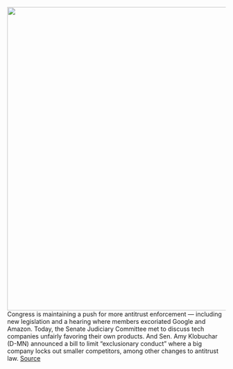 <img src='https://cdn.vox-cdn.com/thumbor/ih7IGue91p7sSJpq_lPCgCGVGa4=/0x0:4737x3158/1200x800/filters:focal(2778x493:3534x1249)/cdn.vox-cdn.com/uploads/chorus_image/image/66477776/1204210460.jpg.0.jpg' width='700px' /><br/>
Congress is maintaining a push for more antitrust enforcement — including new legislation and a hearing where members excoriated Google and Amazon. Today, the Senate Judiciary Committee met to discuss tech companies unfairly favoring their own products. And Sen. Amy Klobuchar (D-MN) announced a bill to limit “exclusionary conduct” where a big company locks out smaller competitors, among other changes to antitrust law.
<a href='https://www.theverge.com/2020/3/10/21173077/congress-antitrust-google-search-klobuchar-bill-letter-monopoly'> Source <a/>